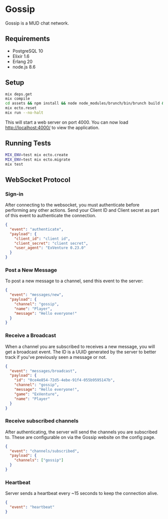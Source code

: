 # Gossip

Gossip is a MUD chat network.

## Requirements

- PostgreSQL 10
- Elixir 1.6
- Erlang 20
- node.js 8.6

## Setup

```bash
mix deps.get
mix compile
cd assets && npm install && node node_modules/brunch/bin/brunch build && cd ..
mix ecto.reset
mix run --no-halt
```

This will start a web server on port 4000. You can now load [http://localhost:4000/](http://localhost:4000/) to view the application.

## Running Tests

```bash
MIX_ENV=test mix ecto.create
MIX_ENV=test mix ecto.migrate
mix test
```
## WebSocket Protocol

### Sign-in

After connecting to the websocket, you must authenticate before performing any other actions. Send your Client ID and Client secret as part of this event to authenticate the connection.

```json
{
  "event": "authenticate",
  "payload": {
    "client_id": "client id",
    "client_secret": "client secret",
    "user_agent": "ExVenture 0.23.0"
  }
}
```

### Post a New Message

To post a new message to a channel, send this event to the server:

```json
{
  "event": "messages/new",
  "payload": {
    "channel": "gossip",
    "name": "Player",
    "message": "Hello everyone!"
  }
}
```

### Receive a Broadcast

When a channel you are subscribed to receives a new message, you will get a broadcast event. The ID is a UUID generated by the server to better track if you've previously seen a message or not.

```json
{
  "event": "messages/broadcast",
  "payload": {
    "id": "0ce4e854-72d5-4ebe-91f4-055b9595147b",
    "channel": "gossip",
    "message": "Hello everyone!",
    "game": "ExVenture",
    "name": "Player"
  }
}
```

### Receive subscribed channels

After authenticating, the server will send the channels you are subscribed to. These are configurable on via the Gossip website on the config page.

```json
{
  "event": "channels/subscribed",
  "payload": {
    "channels": ["gossip"]
  }
}
```

### Heartbeat

Server sends a heartbeat every ~15 seconds to keep the connection alive.

```json
{
  "event": "heartbeat"
}
```
